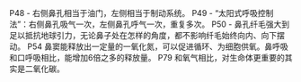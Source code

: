 
P48 - 右侧鼻孔相当于油门，左侧相当于制动系统。
P49 - “太阳式呼吸控制法”：右侧鼻孔吸气一次，左侧鼻孔呼气一次，重复多次。
P50 - 鼻孔纤毛强大到足以抵抗地球引力，无论鼻子处在怎样的角度，都不影响纤毛始终向内、向下摆动。
P54 鼻窦能释放出一定量的一氧化氮，可以促进循环、为细胞供氧。鼻呼吸和口呼吸相比，能增加6倍之多的释放量。
P79 和氧气相比，对生命体更重要的其实是二氧化碳。